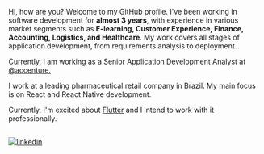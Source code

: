 Hi, how are you? Welcome to my GitHub profile. I've been working in software development for **almost 3 years**, with experience in various market segments such as **E-learning, Customer Experience, Finance, Accounting, Logistics, and Healthcare**. My work covers all stages of application development, from requirements analysis to deployment.

Currently, I am working as a Senior Application Development Analyst at [@accenture.](https://www.accenture.com/br-pt)

I work at a leading pharmaceutical retail company in Brazil. My main focus is on React and React Native development.

Currently, I'm excited about [Flutter](https://flutter.dev) and I intend to work with it professionally.


##
<a href="https://linkedin.com/in/liandrowesley" target="_blank">
  <img align="center" src="https://img.shields.io/badge/LinkedIn-05122A?style=for-the-badge&logo=linkedin" alt="linkedin"/>
</a>
